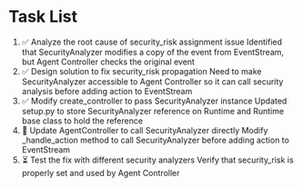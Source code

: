 # Task List

1. ✅ Analyze the root cause of security_risk assignment issue
Identified that SecurityAnalyzer modifies a copy of the event from EventStream, but Agent Controller checks the original event
2. ✅ Design solution to fix security_risk propagation
Need to make SecurityAnalyzer accessible to Agent Controller so it can call security analysis before adding action to EventStream
3. ✅ Modify create_controller to pass SecurityAnalyzer instance
Updated setup.py to store SecurityAnalyzer reference on Runtime and Runtime base class to hold the reference
4. 🔄 Update AgentController to call SecurityAnalyzer directly
Modify _handle_action method to call SecurityAnalyzer before adding action to EventStream
5. ⏳ Test the fix with different security analyzers
Verify that security_risk is properly set and used by Agent Controller
